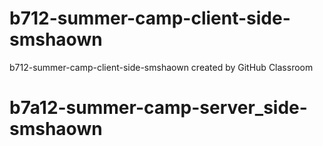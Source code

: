 # b712-summer-camp-client-side-smshaown
b712-summer-camp-client-side-smshaown created by GitHub Classroom
# b7a12-summer-camp-server_side-smshaown
